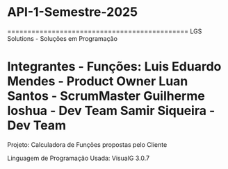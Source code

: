 # API-1-Semestre-2025

=============================================
   LGS Solutions - Soluções em Programação

Integrantes - Funções:
Luis Eduardo Mendes - Product Owner
Luan Santos - ScrumMaster
Guilherme Ioshua - Dev Team
Samir Siqueira - Dev Team
=============================================

Projeto:
Calculadora de Funções propostas pelo Cliente

Linguagem de Programação Usada:
VisualG 3.0.7
